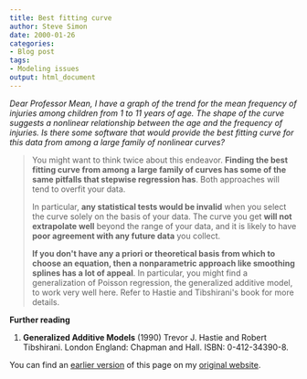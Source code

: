 ```yaml
---
title: Best fitting curve
author: Steve Simon
date: 2000-01-26
categories:
- Blog post
tags:
- Modeling issues
output: html_document
---
```

*Dear Professor Mean, I have a graph of the trend for the mean frequency
of injuries among children from 1 to 11 years of age. The shape of the
curve suggests a nonlinear relationship between the age and the
frequency of injuries. Is there some software that would provide the
best fitting curve for this data from among a large family of nonlinear
curves?*

> You might want to think twice about this endeavor. **Finding the best
> fitting curve from among a large family of curves has some of the same
> pitfalls that stepwise regression has**. Both approaches will tend to
> overfit your data.
>
> In particular, **any statistical tests would be invalid** when you
> select the curve solely on the basis of your data. The curve you get
> **will not extrapolate well** beyond the range of your data, and it is
> likely to have **poor agreement with any future data** you collect.
>
> **If you don't have any a priori or theoretical basis from which to
> choose an equation, then a nonparametric approach like smoothing
> splines has a lot of appeal**. In particular, you might find a
> generalization of Poisson regression, the generalized additive model,
> to work very well here. Refer to Hastie and Tibshirani's book for
> more details.

**Further reading**

1.  **Generalized Additive Models** (1990) Trevor J. Hastie and Robert
    Tibshirani. London England: Chapman and Hall. ISBN: 0-412-34390-8.

You can find an [earlier version](http://www.pmean.com/00/bestfit.html) of this page on my [original website](http://www.pmean.com/original_site.html).

